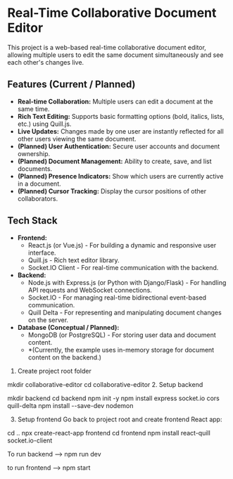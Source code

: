 # Real-Time Collaborative Document Editor

This project is a web-based real-time collaborative document editor, allowing multiple users to edit the same document simultaneously and see each other's changes live.

## Features (Current / Planned)

*   **Real-time Collaboration:** Multiple users can edit a document at the same time.
*   **Rich Text Editing:** Supports basic formatting options (bold, italics, lists, etc.) using Quill.js.
*   **Live Updates:** Changes made by one user are instantly reflected for all other users viewing the same document.
*   **(Planned) User Authentication:** Secure user accounts and document ownership.
*   **(Planned) Document Management:** Ability to create, save, and list documents.
*   **(Planned) Presence Indicators:** Show which users are currently active in a document.
*   **(Planned) Cursor Tracking:** Display the cursor positions of other collaborators.

## Tech Stack

*   **Frontend:**
    *   React.js (or Vue.js) - For building a dynamic and responsive user interface.
    *   Quill.js - Rich text editor library.
    *   Socket.IO Client - For real-time communication with the backend.
*   **Backend:**
    *   Node.js with Express.js (or Python with Django/Flask) - For handling API requests and WebSocket connections.
    *   Socket.IO - For managing real-time bidirectional event-based communication.
    *   Quill Delta - For representing and manipulating document changes on the server.
*   **Database (Conceptual / Planned):**
    *   MongoDB (or PostgreSQL) - For storing user data and document content.
    *   *(Currently, the example uses in-memory storage for document content on the backend.)
1. Create project root folder

mkdir collaborative-editor
cd collaborative-editor
2. Setup backend

mkdir backend
cd backend
npm init -y
npm install express socket.io cors quill-delta
npm install --save-dev nodemon

3. Setup frontend
Go back to project root and create frontend React app:

cd ..
npx create-react-app frontend
cd frontend
npm install react-quill socket.io-client


To run backend
--> npm run dev

to run frontend
--> npm start
